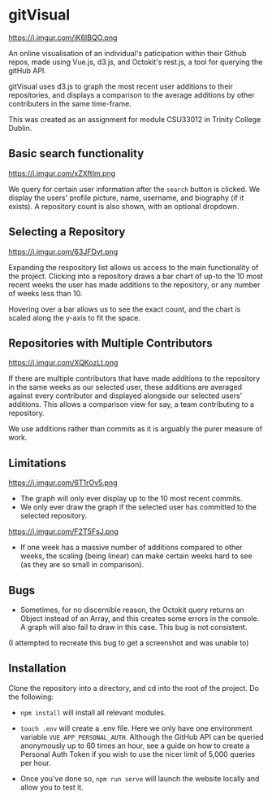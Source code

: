 # gitVisual

https://i.imgur.com/iK6IBQO.png

An online visualisation of an individual's paticipation within their Github repos, made using Vue.js, d3.js, and Octokit's rest.js, a tool for querying the gitHub API.

gitVisual uses d3.js to graph the most recent user additions to their repositories, and displays a comparison to the average additions by other contributers in the same time-frame.

This was created as an assignment for module CSU33012 in Trinity College Dublin.

## Basic search functionality

https://i.imgur.com/xZXftIm.png

We query for certain user information after the `search` button is clicked. We display the users' profile picture, name, username, and biography (if it exists). A repository count is also shown, with an optional dropdown.

## Selecting a Repository

https://i.imgur.com/63JFDvt.png

Expanding the respository list allows us access to the main functionality of the project. Clicking into a repository draws a bar chart of up-to the 10 most recent weeks the user has made additions to the repository, or any number of weeks less than 10.

Hovering over a bar allows us to see the exact count, and the chart is scaled along the y-axis to fit the space.

## Repositories with Multiple Contributors

https://i.imgur.com/XQKozLt.png

If there are multiple contributors that have made additions to the repository in the same weeks as our selected user, these additions are averaged against every contributor and displayed alongside our selected users' additions. This allows a comparison view for say, a team contributing to a repository.

We use additions rather than commits as it is arguably the purer measure of work.

## Limitations

https://i.imgur.com/6T1rOv5.png

* The graph will only ever display up to the 10 most recent commits.
* We only ever draw the graph if the selected user has committed to the selected repository.

https://i.imgur.com/F2T5FsJ.png

* If one week has a massive number of additions compared to other weeks, the scaling (being linear) can make certain weeks hard to see (as they are so small in comparison).

## Bugs

* Sometimes, for no discernible reason, the Octokit query returns an Object instead of an Array, and this creates some errors in the console. A graph will also fail to draw in this case. This bug is not consistent.

(I attempted to recreate this bug to get a screenshot and was unable to)

## Installation

Clone the repository into a directory, and cd into the root of the project. Do the following:

* `npm install` will install all relevant modules.

* `touch .env` will create a .env file. Here we only have one environment variable `VUE_APP_PERSONAL_AUTH`. Although the GitHub API can be queried anonymously up to 60 times an hour, see a guide on how to create a Personal Auth Token if you wish to use the nicer limit of 5,000 queries per hour.

* Once you've done so, `npm run serve` will launch the website locally and allow you to test it.
